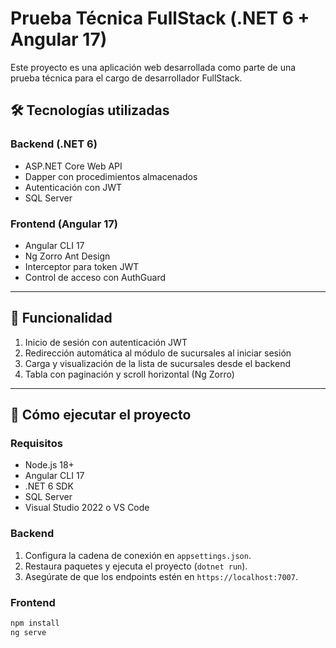 # Prueba Técnica FullStack (.NET 6 + Angular 17)

Este proyecto es una aplicación web desarrollada como parte de una prueba técnica para el cargo de desarrollador FullStack.

## 🛠️ Tecnologías utilizadas

### Backend (.NET 6)
- ASP.NET Core Web API
- Dapper con procedimientos almacenados
- Autenticación con JWT
- SQL Server

### Frontend (Angular 17)
- Angular CLI 17
- Ng Zorro Ant Design
- Interceptor para token JWT
- Control de acceso con AuthGuard

---

## 🚀 Funcionalidad

1. Inicio de sesión con autenticación JWT
2. Redirección automática al módulo de sucursales al iniciar sesión
3. Carga y visualización de la lista de sucursales desde el backend
4. Tabla con paginación y scroll horizontal (Ng Zorro)

---

## 🧪 Cómo ejecutar el proyecto

### Requisitos

- Node.js 18+
- Angular CLI 17
- .NET 6 SDK
- SQL Server
- Visual Studio 2022 o VS Code

### Backend
1. Configura la cadena de conexión en `appsettings.json`.
2. Restaura paquetes y ejecuta el proyecto (`dotnet run`).
3. Asegúrate de que los endpoints estén en `https://localhost:7007`.

### Frontend
```bash
npm install
ng serve
